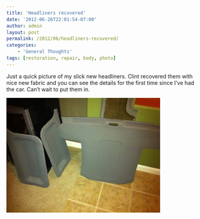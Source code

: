 ```yaml
---
title: 'Headliners recovered'
date: '2012-06-26T22:01:54-07:00'
author: admin
layout: post
permalink: /2012/06/headliners-recovered/
categories:
    - 'General Thoughts'
tags: [restoration, repair, body, photo]
---
```


Just a quick picture of my slick new headliners. Clint recovered them with nice new fabric and you can see the details for the first time since I’ve had the car. Can’t wait to put them in.

[![20120626-220142.jpg](/assets/images/2012/06/20120626-220142.jpg)](/assets/images/2012/06/20120626-220142.jpg)
